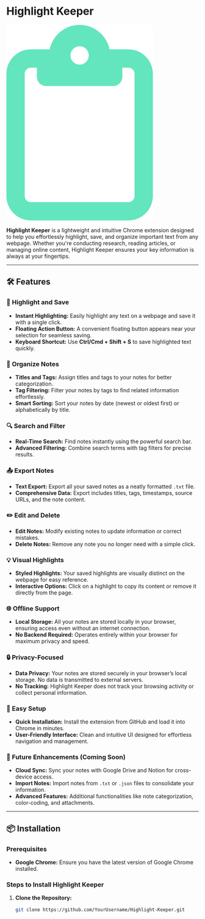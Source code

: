 # Highlight Keeper

![Highlight Keeper Logo](icons/icon16.png)

**Highlight Keeper** is a lightweight and intuitive Chrome extension designed to help you effortlessly highlight, save, and organize important text from any webpage. Whether you're conducting research, reading articles, or managing online content, Highlight Keeper ensures your key information is always at your fingertips.

---

## 🛠️ Features

### 🎯 Highlight and Save
- **Instant Highlighting:** Easily highlight any text on a webpage and save it with a single click.
- **Floating Action Button:** A convenient floating button appears near your selection for seamless saving.
- **Keyboard Shortcut:** Use **Ctrl/Cmd + Shift + S** to save highlighted text quickly.

### 📂 Organize Notes
- **Titles and Tags:** Assign titles and tags to your notes for better categorization.
- **Tag Filtering:** Filter your notes by tags to find related information effortlessly.
- **Smart Sorting:** Sort your notes by date (newest or oldest first) or alphabetically by title.

### 🔍 Search and Filter
- **Real-Time Search:** Find notes instantly using the powerful search bar.
- **Advanced Filtering:** Combine search terms with tag filters for precise results.

### 📤 Export Notes
- **Text Export:** Export all your saved notes as a neatly formatted `.txt` file.
- **Comprehensive Data:** Export includes titles, tags, timestamps, source URLs, and the note content.

### ✏️ Edit and Delete
- **Edit Notes:** Modify existing notes to update information or correct mistakes.
- **Delete Notes:** Remove any note you no longer need with a simple click.

### 💡 Visual Highlights
- **Styled Highlights:** Your saved highlights are visually distinct on the webpage for easy reference.
- **Interactive Options:** Click on a highlight to copy its content or remove it directly from the page.

### 🌐 Offline Support
- **Local Storage:** All your notes are stored locally in your browser, ensuring access even without an internet connection.
- **No Backend Required:** Operates entirely within your browser for maximum privacy and speed.

### 🔒 Privacy-Focused
- **Data Privacy:** Your notes are stored securely in your browser’s local storage. No data is transmitted to external servers.
- **No Tracking:** Highlight Keeper does not track your browsing activity or collect personal information.

### 🚀 Easy Setup
- **Quick Installation:** Install the extension from GitHub and load it into Chrome in minutes.
- **User-Friendly Interface:** Clean and intuitive UI designed for effortless navigation and management.

### 🔄 Future Enhancements (Coming Soon)
- **Cloud Sync:** Sync your notes with Google Drive and Notion for cross-device access.
- **Import Notes:** Import notes from `.txt` or `.json` files to consolidate your information.
- **Advanced Features:** Additional functionalities like note categorization, color-coding, and attachments.

---

## 📦 Installation

### Prerequisites
- **Google Chrome:** Ensure you have the latest version of Google Chrome installed.

### Steps to Install Highlight Keeper

1. **Clone the Repository:**
   ```bash
   git clone https://github.com/YourUsername/Highlight-Keeper.git
